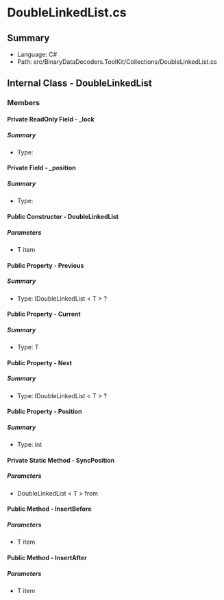 ﻿# DoubleLinkedList.cs

## Summary

* Language: C#
* Path: src/BinaryDataDecoders.ToolKit/Collections/DoubleLinkedList.cs

## Internal Class - DoubleLinkedList

### Members

#### Private ReadOnly Field - _lock

##### Summary

 * Type: 

#### Private Field - _position

##### Summary

 * Type: 

#### Public Constructor - DoubleLinkedList

#####  Parameters

 - T item 

#### Public Property - Previous

##### Summary

 * Type: IDoubleLinkedList < T > ? 

#### Public Property - Current

##### Summary

 * Type: T 

#### Public Property - Next

##### Summary

 * Type: IDoubleLinkedList < T > ? 

#### Public Property - Position

##### Summary

 * Type: int 

#### Private Static Method - SyncPosition

#####  Parameters

 - DoubleLinkedList < T > from 

#### Public Method - InsertBefore

#####  Parameters

 - T item 

#### Public Method - InsertAfter

#####  Parameters

 - T item 

